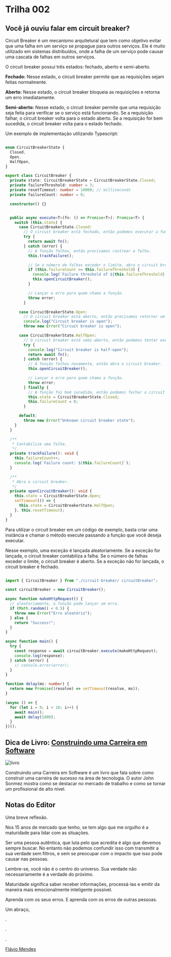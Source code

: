 

# Trilha 002

## Você já ouviu falar em circuit breaker?

Circuit Breaker é um mecanismo arquitetural que tem como objetivo evitar que uma falha em um serviço se propague para outros serviços. Ele é muito utilizado em sistemas distribuídos, onde a falha de um serviço pode causar uma cascata de falhas em outros serviços.

O circuit breaker possui três estados: fechado, aberto e semi-aberto. 

**Fechado:** Nesse estado, o circuit breaker permite que as requisições sejam feitas normalmente.

**Aberto:** Nesse estado, o circuit breaker bloqueia as requisições e retorna um erro imediatamente.

**Semi-aberto:** Nesse estado, o circuit breaker permite que uma requisição seja feita para verificar se o serviço está funcionando. Se a requisição falhar, o circuit breaker volta para o estado aberto. Se a requisição for bem sucedida, o circuit breaker volta para o estado fechado.

Um exemplo de implementação utilizando Typescript:
    
```typescript

enum CircuitBreakerState {
  Closed,
  Open,
  HalfOpen,
}

export class CircuitBreaker {
  private state: CircuitBreakerState = CircuitBreakerState.Closed;
  private failureThreshold: number = 3;
  private resetTimeout: number = 10000; // milliseconds
  private failureCount: number = 0;

  constructor() {}


  public async execute<T>(fn: () => Promise<T>): Promise<T> {
    switch (this.state) {
      case CircuitBreakerState.Closed:
        // O circuit breaker está fechado, então podemos executar a função.
        try {
          return await fn();
        } catch (error) {
          // A função falhou, então precisamos rastrear a falha.
          this.trackFailure();

          // Se o número de falhas exceder o limite, abra o circuit breaker.
          if (this.failureCount >= this.failureThreshold) {
            console.log(`Failure threshold of ${this.failureThreshold} exceeded: ${this.failureCount}`)
            this.openCircuitBreaker();
          }

          // Lançar o erro para quem chama a função.
          throw error;
        }

      case CircuitBreakerState.Open:
        // O circuit breaker está aberto, então precisamos retornar um erro imediatamente.
        console.log("Circuit breaker is open");
        throw new Error("Circuit breaker is open");

      case CircuitBreakerState.HalfOpen:
        // O circuit breaker está semi-aberto, então podemos tentar executar a função novamente.
        try {
          console.log("Circuit breaker is half-open");
          return await fn();
        } catch (error) {
          // A função falhou novamente, então abra o circuit breaker.
          this.openCircuitBreaker();

          // Lançar o erro para quem chama a função.
          throw error;
        } finally {
          // A função foi bem sucedida, então podemos fechar o circuit breaker.
          this.state = CircuitBreakerState.Closed;
          this.failureCount = 0;
        }

      default:
        throw new Error("Unknown circuit breaker state");
    }
  }

  /**
   * Contabilize uma falha.
   */
  private trackFailure(): void {
    this.failureCount++;
    console.log(`Failure count: ${this.failureCount}`);
  }

  /**
   * Abra o circuit breaker.
   */
  private openCircuitBreaker(): void {
    this.state = CircuitBreakerState.Open;
    setTimeout(() => {
      this.state = CircuitBreakerState.HalfOpen;
    }, this.resetTimeout);
  }
}

```

Para utilizar o circuit breaker em um código de exemplo, basta criar uma instância e chamar o método execute passando a função que você deseja executar.

Nesse exemplo, uma exceção é lançada aleatoriamente. Se a exceção for lançada, o circuit breaker contabiliza a falha. Se o número de falhas exceder o limite, o circuit breaker é aberto. Se a exceção não for lançada, o circuit breaker é fechado.

```typescript

import { CircuitBreaker } from "./circuit-breaker/ circuitBreaker";

const circuitBreaker = new CircuitBreaker();

async function makeHttpRequest() {
  // aleatoriamente, a função pode lançar um erro.
  if (Math.random() < 0.5) {
    throw new Error("Erro aleatório");
  } else {
    return "Success!";
  }
}

async function main() {
  try {
    const response = await circuitBreaker.execute(makeHttpRequest);
    console.log(response);
  } catch (error) {
    // console.error(error);
  }
}

function delay(ms: number) {
  return new Promise((resolve) => setTimeout(resolve, ms));
}

(async () => {
  for (let i = 0; i < 10; i++) {
    await main();
    await delay(1000);
  }
})();


```

## Dica de Livro: [Construindo uma Carreira em Software](https://amzn.to/40byJ1d)

![livro](https://m.media-amazon.com/images/I/61v+001diYL._SY522_.jpg)

Construindo uma Carreira em Software é um livro que fala sobre como construir uma carreira de sucesso na área de tecnologia. O autor John Sonmez mostra como se destacar no mercado de trabalho e como se tornar um profissional de alto nível.


## Notas do Editor

Uma breve reflexão. 

Nos 15 anos de mercado que tenho, se tem algo que me orgulho é a maturidade para lidar com as situações.

Ser uma pessoa autêntica, que luta pelo que acredita é algo que devemos sempre buscar. No entanto não podemos confundir isso com transmitir a sua verdade sem filtros, e sem se preocupar com o impacto que isso pode causar nas pessoas.

Lembre-se, você não é o centro do universo. Sua verdade não necessariamente é a verdade do próximo.

Maturidade significa saber receber informações, processá-las e emitir da maneira mais emocionalmente inteligente possível.

Aprenda com os seus erros. E aprenda com os erros de outras pessoas.

Um abraço,

.

.

.

[Flávio Mendes](https://yotube.com/flaviomendes)